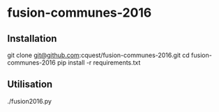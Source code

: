 # fusion-communes-2016

## Installation

git clone git@github.com:cquest/fusion-communes-2016.git
cd fusion-communes-2016
pip install -r requirements.txt

## Utilisation

./fusion2016.py

